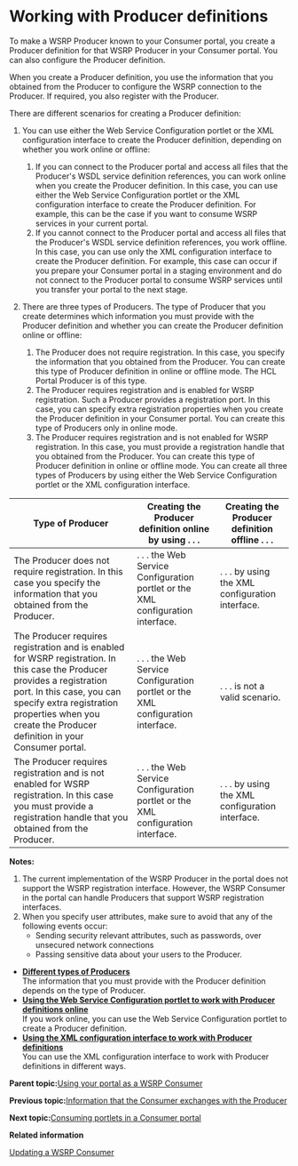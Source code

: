 # Working with Producer definitions

To make a WSRP Producer known to your Consumer portal, you create a Producer definition for that WSRP Producer in your Consumer portal. You can also configure the Producer definition.

When you create a Producer definition, you use the information that you obtained from the Producer to configure the WSRP connection to the Producer. If required, you also register with the Producer.

There are different scenarios for creating a Producer definition:

1.  You can use either the Web Service Configuration portlet or the XML configuration interface to create the Producer definition, depending on whether you work online or offline:
    1.  If you can connect to the Producer portal and access all files that the Producer's WSDL service definition references, you can work online when you create the Producer definition. In this case, you can use either the Web Service Configuration portlet or the XML configuration interface to create the Producer definition. For example, this can be the case if you want to consume WSRP services in your current portal.
    2.  If you cannot connect to the Producer portal and access all files that the Producer's WSDL service definition references, you work offline. In this case, you can use only the XML configuration interface to create the Producer definition. For example, this case can occur if you prepare your Consumer portal in a staging environment and do not connect to the Producer portal to consume WSRP services until you transfer your portal to the next stage.
2.  There are three types of Producers. The type of Producer that you create determines which information you must provide with the Producer definition and whether you can create the Producer definition online or offline:

    1.  The Producer does not require registration. In this case, you specify the information that you obtained from the Producer. You can create this type of Producer definition in online or offline mode. The HCL Portal Producer is of this type.
    2.  The Producer requires registration and is enabled for WSRP registration. Such a Producer provides a registration port. In this case, you can specify extra registration properties when you create the Producer definition in your Consumer portal. You can create this type of Producers only in online mode.
    3.  The Producer requires registration and is not enabled for WSRP registration. In this case, you must provide a registration handle that you obtained from the Producer. You can create this type of Producer definition in online or offline mode.
    You can create all three types of Producers by using either the Web Service Configuration portlet or the XML configuration interface.


|Type of Producer|Creating the Producer definition online by using . . .|Creating the Producer definition offline . . .|
|----------------|------------------------------------------------------|----------------------------------------------|
|The Producer does not require registration. In this case you specify the information that you obtained from the Producer.|. . . the Web Service Configuration portlet or the XML configuration interface.|. . . by using the XML configuration interface.|
|The Producer requires registration and is enabled for WSRP registration. In this case the Producer provides a registration port. In this case, you can specify extra registration properties when you create the Producer definition in your Consumer portal.|. . . the Web Service Configuration portlet or the XML configuration interface.|. . . is not a valid scenario.|
|The Producer requires registration and is not enabled for WSRP registration. In this case you must provide a registration handle that you obtained from the Producer.|. . . the Web Service Configuration portlet or the XML configuration interface.|. . . by using the XML configuration interface.|

**Notes:**

1.  The current implementation of the WSRP Producer in the portal does not support the WSRP registration interface. However, the WSRP Consumer in the portal can handle Producers that support WSRP registration interfaces.
2.  When you specify user attributes, make sure to avoid that any of the following events occur:
    -   Sending security relevant attributes, such as passwords, over unsecured network connections
    -   Passing sensitive data about your users to the Producer.

-   **[Different types of Producers](../admin-system/wsrpc_cons_diff_prod.md)**  
The information that you must provide with the Producer definition depends on the type of Producer.
-   **[Using the Web Service Configuration portlet to work with Producer definitions online](../admin-system/wsrpt_cons_crtprd_plt.md)**  
If you work online, you can use the Web Service Configuration portlet to create a Producer definition.
-   **[Using the XML configuration interface to work with Producer definitions](../admin-system/wsrpt_cons_wrkprd_xml.md)**  
You can use the XML configuration interface to work with Producer definitions in different ways.

**Parent topic:**[Using your portal as a WSRP Consumer](../admin-system/wsrpt_cons_use.md)

**Previous topic:**[Information that the Consumer exchanges with the Producer](../admin-system/wsrpc_cons_get_info.md)

**Next topic:**[Consuming portlets in a Consumer portal](../admin-system/wsrpt_cons_prtlt.md)

**Related information**  


[Updating a WSRP Consumer](../migrate/mig_post_wsrp_consumer.md)

